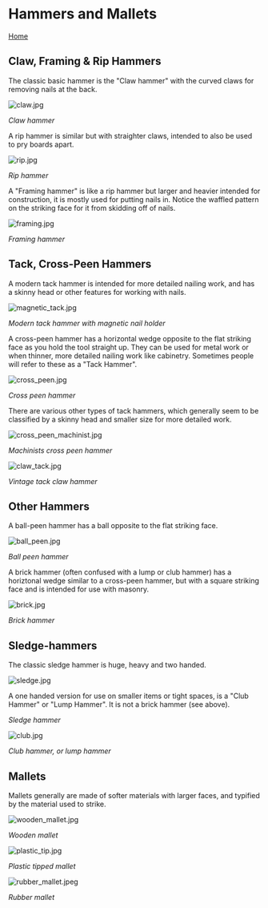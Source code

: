 # Hammers and Mallets

[Home](index.md)

## Claw, Framing & Rip Hammers

The classic basic hammer is the "Claw hammer" with the curved claws for
removing nails at the back.

![claw.jpg](img/hammer/claw/claw.jpg)

_Claw hammer_

A rip hammer is similar but with straighter claws, intended to also be used to pry boards 
apart.

![rip.jpg](img/hammer/claw/rip.jpg)

_Rip hammer_

A "Framing hammer" is like a rip hammer but larger and heavier  intended for construction, 
it is mostly used for putting nails in. Notice the waffled pattern on the striking face 
for it from skidding off of nails.

![framing.jpg](img/hammer/claw/framing.jpg)

_Framing hammer_

## Tack, Cross-Peen Hammers

A modern tack hammer is intended for more detailed nailing work, and has a skinny head
or other features for working with nails.

![magnetic_tack.jpg](img/hammer/tack/magnetic_tack.jpg)

_Modern tack hammer with magnetic nail holder_

A cross-peen hammer has a horizontal wedge opposite to the flat striking face as you 
hold the tool straight up. They can be used for metal work or when thinner, more detailed
nailing work like cabinetry. Sometimes people will refer to these as a "Tack Hammer".

![cross_peen.jpg](img/hammer/tack/cross_peen.jpg)

_Cross peen hammer_

There are various other types of tack hammers, which generally seem to be classified by
a skinny head and smaller size for more detailed work.

![cross_peen_machinist.jpg](img/hammer/tack/cross_peen_machinist.jpg)

_Machinists cross peen hammer_

![claw_tack.jpg](img/hammer/tack/claw_tack.jpg)

_Vintage tack claw hammer_

## Other Hammers

A ball-peen hammer has a ball opposite to the flat striking face. 

![ball_peen.jpg](img/hammer/ball_peen.jpg)

_Ball peen hammer_

A brick hammer (often confused with a lump or club hammer) has a horiztonal wedge
similar to a cross-peen hammer, but with a square striking face and is intended for
use with masonry.

![brick.jpg](img/hammer/brick.jpg)

_Brick hammer_

## Sledge-hammers

The classic sledge hammer is huge, heavy and two handed.

![sledge.jpg](img/hammer/sledge.jpg)

A one handed version for use on smaller items or tight spaces, is a "Club Hammer" or 
"Lump Hammer". It is not a brick hammer (see above).

_Sledge hammer_

![club.jpg](img/hammer/club.jpg)

_Club hammer, or lump hammer_

## Mallets

Mallets generally are made of softer materials with larger faces, and typified
by the material used to strike.

![wooden_mallet.jpg](img/hammer/wooden_mallet.jpg)

_Wooden mallet_

![plastic_tip.jpg](img/hammer/plastic_tip.jpg)

_Plastic tipped mallet_

![rubber_mallet.jpeg](img/hammer/rubber_mallet.jpg)

_Rubber mallet_
